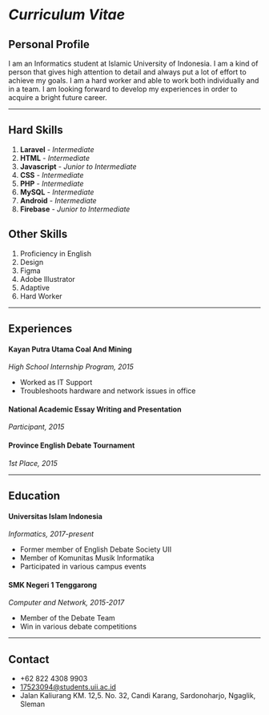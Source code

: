 # ***Curriculum Vitae***

## Personal Profile
I am an Informatics student at Islamic University of Indonesia. I am a kind of person that gives high attention to detail and always put a lot of effort to achieve my goals. I am a hard worker and able to work both individually and in a team. I am looking forward to develop my experiences in order to acquire a bright future career.

---

## Hard Skills
1. **Laravel** - *Intermediate*
2. **HTML** - *Intermediate*
3. **Javascript** - *Junior to Intermediate*
4. **CSS** - *Intermediate*
5. **PHP** - *Intermediate*
6. **MySQL** - *Intermediate*
7. **Android** - *Intermediate*
8. **Firebase** - *Junior to Intermediate*

## Other Skills
1. Proficiency in English 
2. Design 
3. Figma 
4. Adobe Illustrator 
5. Adaptive 
6. Hard Worker

---

## Experiences
#### Kayan Putra Utama Coal And Mining
*High School Internship Program, 2015*
- Worked as IT Support
- Troubleshoots hardware and network issues in office

#### National Academic Essay Writing and Presentation
*Participant, 2015*

#### Province English Debate Tournament
*1st Place, 2015*

---

## Education
#### Universitas Islam Indonesia
*Informatics, 2017-present*
- Former member of English Debate Society UII
- Member of Komunitas Musik Informatika
- Participated in various campus events

#### SMK Negeri 1 Tenggarong
*Computer and Network, 2015-2017*
- Member of the Debate Team
- Win in various debate competitions

---

## Contact
- +62 822 4308 9903
- 17523094@students.uii.ac.id
- Jalan Kaliurang KM. 12,5. No. 32, Candi Karang, Sardonoharjo, Ngaglik, Sleman
